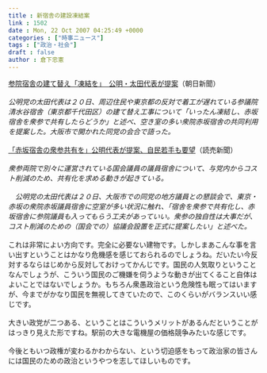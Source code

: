 ```yaml
---
title : 新宿舎の建設凍結案
link : 1502
date : Mon, 22 Oct 2007 04:25:49 +0000
categories : ["時事ニュース"]
tags : ["政治・社会"]
draft : false
author : 倉下忠憲
---
```


<A HREF="http://www.asahi.com/politics/update/1020/TKY200710200108.html" TARGET="_blank">参院宿舎の建て替え「凍結を」　公明・太田代表が提案</A>（朝日新聞）<BR><BR><I>公明党の太田代表は２０日、周辺住民や東京都の反対で着工が遅れている参議院清水谷宿舎（東京都千代田区）の建て替え工事について「いったん凍結し、赤坂宿舎を衆参で共有したらどうか」と述べ、空き室の多い衆院赤坂宿舎の共同利用を提案した。大阪市で開かれた同党の会合で語った。 </I><BR><BR><A HREF="http://www.yomiuri.co.jp/politics/news/20071020i414.htm" TARGET="_blank">「赤坂宿舎の衆参共有を」公明代表が提案、自民若手も要望</A>（読売新聞）<BR><BR><I>衆参両院で別々に運営されている国会議員の議員宿舎について、与党内からコスト削減のため、共有化を求める動きが起きている。<BR><BR>　公明党の太田代表は２０日、大阪市での同党の地方議員との懇談会で、東京・赤坂の衆院赤坂議員宿舎に空室が多い状況に触れ、「宿舎を衆参で共有化し、赤坂宿舎に参院議員も入ってもらう工夫があっていい。衆参の独自性は大事だが、コスト削減のための（国会での）協議会設置を正式に提案したい」と述べた。</I><BR><BR>これは非常によい方向です。完全に必要ない建物です。しかしまあこんな事を言い出すということはかなり危機感を感じておられるのでしょうね。だいたい今反対するならはじめから反対しておけってかんじです。国民の人気取りということなんでしょうが、こういう国民のご機嫌を伺うような動きが出てくること自体はよいことではないでしょうか。もちろん衆愚政治という危険性も眠ってはいますが、今までがかなり国民を無視してきていたので、このくらいがバランスいい感じです。<BR><BR>大きい政党が二つある、ということはこういうメリットがあるんだということがはっきり見えた形ですね。駅前の大きな電機屋の価格競争みたいな感じです。<BR><BR>今後ともいつ政権が変わるかわからない、という切迫感をもって政治家の皆さんには国民のための政治というやつを志してほしいものです。<BR><BR><br><br>
